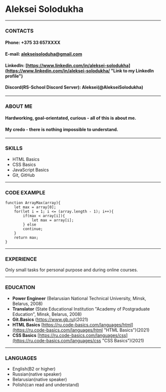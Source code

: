 # **Aleksei Solodukha**

---

### **CONTACTS**
#### **Phone:** +375 33 657XXXX
#### **E-mail:** alekseisoloduha@gmail.com
#### **LinkedIn:** [https://www.linkedin.com/in/aleksei-solodukha](https://www.linkedin.com/in/aleksei-solodukha/ "Link to my LinkedIn profile")
#### **Discord(RS-School Discord Server):** Aleksei(@AlekseiSolodukha)

---

### **ABOUT ME**
#### Hardworking, goal-orientated, curious - all of this is about me.
#### My credo - there is nothing impossible to understand.

---

### **SKILLS**
* HTML Basics
* CSS Basics
* JavaScript Basics
* Git, GitHub

---

### **CODE EXAMPLE**
```
function ArrayMax(array){
	let max = array[0];
	for(let i = 1; i <= (array.length - 1); i++){
		if(max < array[i]){
			let max = array[i];
		} else
		continue;
	}
	return max;
}
```

---

### **EXPERIENCE**
Only small tasks for personal purpose and during online courses.

---

### **EDUCATION**
* __Power Engineer__ (Belarusian National Technical University, Minsk, Belarus, 2008)
* __Translator__ (State Educational Institution "Academy of Postgraduate Education", Minsk, Belarus, 2008)
* __Git.Basics__ (https://www.gb.ru)(2021)
* __HTML Basics__ [https://ru.code-basics.com/languages/html](https://ru.code-basics.com/languages/html "HTML Basics")(2021)
* __CSS Basics__ [https://ru.code-basics.com/languages/css](https://ru.code-basics.com/languages/css "CSS Basics")(2021)

---

### **LANGUAGES**
* English(B2 or higher)
* Russian(native speaker)
* Belarusian(native speaker)
* Polish(can read and understand)
